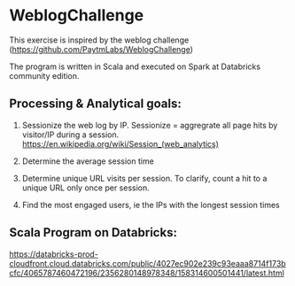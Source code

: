 # WeblogChallenge

This exercise is inspired by the weblog challenge (https://github.com/PaytmLabs/WeblogChallenge)

The program is written in Scala and executed on Spark at Databricks community edition.

## Processing & Analytical goals:

1. Sessionize the web log by IP. Sessionize = aggregrate all page hits by visitor/IP during a session.
    https://en.wikipedia.org/wiki/Session_(web_analytics)

2. Determine the average session time

3. Determine unique URL visits per session. To clarify, count a hit to a unique URL only once per session.

4. Find the most engaged users, ie the IPs with the longest session times

## Scala Program on Databricks:

https://databricks-prod-cloudfront.cloud.databricks.com/public/4027ec902e239c93eaaa8714f173bcfc/4065787460472196/2356280148978348/158314600501441/latest.html
